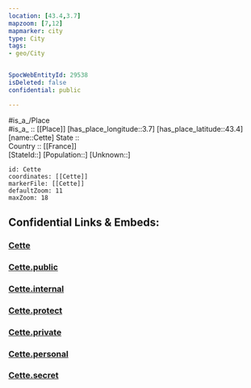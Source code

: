 ```yaml
---
location: [43.4,3.7] 
mapzoom: [7,12] 
mapmarker: city 
type: City
tags:
- geo/City


SpocWebEntityId: 29538
isDeleted: false
confidential: public

---
```

#is_a_/Place  
#is_a_ :: [[Place]] 
[has_place_longitude::3.7] 
[has_place_latitude::43.4] 
[name::Cette] 
State ::  
Country :: [[France]]  
[StateId::] 
[Population::] 
[Unknown::] 


```leaflet
id: Cette
coordinates: [[Cette]] 
markerFile: [[Cette]] 
defaultZoom: 11 
maxZoom: 18
```


## Confidential Links & Embeds: 

### [Cette](/_Standards/Earth/Continent/Europe/Europe~West/France/regions~France/Occitanie/departments~Occitanie/Hérault/communes~Hérault/Montpellier/cities~Montpellier/Cette.md) 

### [Cette.public](/_public/Earth/Continent/Europe/Europe~West/France/regions~France/Occitanie/departments~Occitanie/Hérault/communes~Hérault/Montpellier/cities~Montpellier/Cette.public.md) 

### [Cette.internal](/_internal/Earth/Continent/Europe/Europe~West/France/regions~France/Occitanie/departments~Occitanie/Hérault/communes~Hérault/Montpellier/cities~Montpellier/Cette.internal.md) 

### [Cette.protect](/_protect/Earth/Continent/Europe/Europe~West/France/regions~France/Occitanie/departments~Occitanie/Hérault/communes~Hérault/Montpellier/cities~Montpellier/Cette.protect.md) 

### [Cette.private](/_private/Earth/Continent/Europe/Europe~West/France/regions~France/Occitanie/departments~Occitanie/Hérault/communes~Hérault/Montpellier/cities~Montpellier/Cette.private.md) 

### [Cette.personal](/_personal/Earth/Continent/Europe/Europe~West/France/regions~France/Occitanie/departments~Occitanie/Hérault/communes~Hérault/Montpellier/cities~Montpellier/Cette.personal.md) 

### [Cette.secret](/_secret/Earth/Continent/Europe/Europe~West/France/regions~France/Occitanie/departments~Occitanie/Hérault/communes~Hérault/Montpellier/cities~Montpellier/Cette.secret.md)

